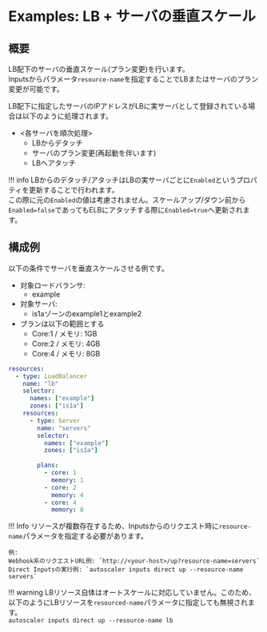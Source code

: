 # Examples: LB + サーバの垂直スケール

## 概要

LB配下のサーバの垂直スケール(プラン変更)を行います。  
Inputsからパラメータ`resource-name`を指定することでLBまたはサーバのプラン変更が可能です。  

LB配下に指定したサーバのIPアドレスがLBに実サーバとして登録されている場合は以下のように処理されます。  

- &lt;各サーバを順次処理&gt;
    - LBからデタッチ
    - サーバのプラン変更(再起動を伴います)   
    - LBへアタッチ

!!! info
    LBからのデタッチ/アタッチはLBの実サーバごとに`Enabled`というプロパティを更新することで行われます。  
    この際に元の`Enabled`の値は考慮されません。スケールアップ/ダウン前から`Enabled=false`であってもELBにアタッチする際に`Enabled=true`へ更新されます。  

## 構成例

以下の条件でサーバを垂直スケールさせる例です。

- 対象ロードバランサ:
    - example
- 対象サーバ:
    - is1aゾーンのexample1とexample2
- プランは以下の範囲とする
    - Core:1 / メモリ:  1GB
    - Core:2 / メモリ:  4GB
    - Core:4 / メモリ:  8GB

```yaml
resources:
  - type: LoadBalancer
    name: "lb"
    selector:
      names: ["example"]
      zones: ["is1a"]
    resources:
      - type: Server
        name: "servers"
        selector:
          names: ["example"] 
          zones: ["is1a"]
          
        plans:
          - core: 1
            memory: 1
          - core: 2
            memory: 4
          - core: 4
            memory: 8
```

!!! Info
    リソースが複数存在するため、Inputsからのリクエスト時に`resource-name`パラメータを指定する必要があります。  
    
    例:  
    Webhook系のリクエストURL例: `http://<your-host>/up?resource-name=servers`  
    Direct Inputsの実行例: `autoscaler inputs direct up --resource-name servers`  

!!! warning
    LBリソース自体はオートスケールに対応していません。このため、以下のようにLBリソースを`resourced-name`パラメータに指定しても無視されます。  
    `autoscaler inputs direct up --resource-name lb`  